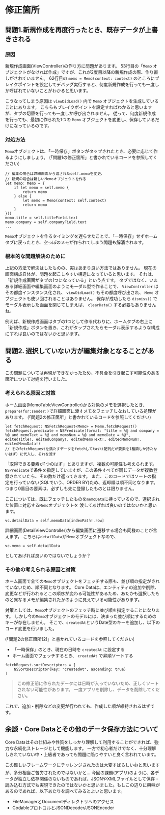 # 修正箇所

## 問題1.新規作成を再度行ったとき、既存データが上書きされる

### 原因

新規作成画面(ViewController)の作り方に問題があります。
53行目の「`Memo` オブジェクトがなければ作成」ですが、これが2度目以降の新規作成の際、作り直しがされていません。
62行目の `memo = Memo(context: context)` のところにブレイクポイントを設定してデバッグ実行すると、何度新規作成を行っても一度しか呼ばれていないことがわかると思います。

こうなってしまう原因は `viewDidLoad()` 内で `Memo` オブジェクトを生成していることにあります。
こちらもブレイクポイントを設定すればわかると思いますが、タブの切替を行っても一度しか呼び出されません。
従って、何度新規作成を行っても、最初に作られた1つの `Memo` オブジェクトを変更し、保存しているだけになっているのです。

### 対処方法

`Memo`オブジェクトは、「一時保存」ボタンがタップされたとき、必要に応じて作るようにしましょう。
(「問題1の修正箇所」と書かれているコードを参照してください)

```
// 編集の場合は詳細画面から渡されたself.memoを変更、
// 新規の場合は新しいMemoオブジェクトを作る
let memo: Memo = {
    if let memo = self.memo {
        return memo
    } else {
        let memo = Memo(context: self.context)
        return memo
    }
}()
memo.title = self.titleField.text
memo.company = self.companyField.text
...
```

`Memo`オブジェクトを作るタイミングを遅らせたことで、「一時保存」せずホームタブに戻ったとき、空っぽのメモが作られてしまう問題も解消されます。

### 根本的な問題解決のために

上記の方法で解決はしたものの、実はあまり良い方法ではありません。
現在の画面構成自体が、問題を起こしやすい構造になっていると思います。
それは、「新規作成画面がタブの1つになっている」という点です。
タブではなく、いまある詳細画面や編集画面のようにモーダル型で作ることで、 `ViewController` はその都度インスタンス化され、 `viewDidLoad()` もその都度呼び出され、 `Memo` オブジェクトも使い回されることはありません。
保存が成功したら `dismiss()` でモーダル表示した画面を閉じてしまえば、 `clearData()` する必要もありませんね。

例えば、新規作成画面はタブの1つとして作る代わりに、ホームタブの右上に「新規作成」ボタンを置き、これがタップされたらモーダル表示するような構成にすれば良いのではないかと思います。

## 問題2. 選択していない方が編集対象となることがある

この問題については再現ができなかったため、不具合を引き起こす可能性のある箇所について対処を行いました。

### 考えられる原因と対策

ホーム画面(MemoTableViewController)から対象のメモを選択したとき、`prepare(for:sender:)`で詳細画面に渡すメモをフェッチしなおしている処理があります。
(「問題2の修正箇所」と書かれているコードを参照してください)

```
let fetchRequest: NSFetchRequest<Memo> = Memo.fetchRequest()
fetchRequest.predicate = NSPredicate(format: "title = %@ and company = %@ and memoText = %@ and memoNum = %@ and memoDate = %@", editedTitle!, editedCompany!, editedMemoText!, editedMemoNum!, editedMemoData!)
// そのfetchRequestを満たすデータをfetchしてtask(配列だが要素を1種類しか持たないはず）に代入し、それを渡す
```

「取得できる要素が1つのはず」とありますが、複数の可能性も考えられます。
`NSPredicate`で条件を指定していますが、この条件すべてが同じデータが複数登録されていたら、その数だけ返ってきます。
また、このコードではソートの指定を行っていない(SQLでいう、ORDER BY)ため、返却順は順不同となります。つまり0番目の要素は、必ずしも先に登録したものとは限りません。

ここについては、既にフェッチしたものを`memoData`に持っているので、選択された位置に対応する`Memo`オブジェクトを
渡してあげれば良いのではないかと思います。

```
vc.detailData = self.memoData[indexPath!.row]
```

詳細画面(DetailViewController)から編集画面に遷移する場合も同様のことが言えます。
こちらは`detailData`が`Memo`オブジェクトなので、

```
vc.memo = self.detailData
```

としてあげれば良いのではないでしょうか？

### その他の考えられる原因と対策

ホーム画面で全ての`Memo`オブジェクトをフェッチする際も、並び順の指定がされていないため、順不同となります。
Core Dataは、エンティティの追加や削除、変更などが行われるとこの順序が変わる可能性があるため、あたかも選択したものと異なるメモが編集されたかのように見えている可能性があります。


対策としては、`Memo`オブジェクトのフェッチ時に並び順を指定することになります。
しかし今の`Memo`オブジェクトのモデルには、決まった並び順にするためのキーが存在しません。
そこで、`createdAt`というDate型のキーを追加し、以下のコード変更を行いました。

(「問題2の修正箇所(2)」と書かれているコードを参照してください)

* 「一時保存」のとき、現在の日時を `createdAt` に設定する
* ホーム画面でフェッチするとき、 `createdAt` で昇順ソートする

```
fetchRequest.sortDescriptors = [
    NSSortDescriptor(key: "createdAt", ascending: true)
]
```

> この修正前に作られたデータには日時が入っていないため、正しくソートされない可能性があります。
> 一度アプリを削除し、データを削除してください。

これで、追加・削除などの変更が行われても、作成した順が維持されるはずです。

## 余談・Core Dataとその他のデータ保存方法について

Core Dataはその仕組みや性質をしっかり理解して利用することができれば、強力な永続化ストレージとして機能します。
一方で初心者だけでなく、十分理解しきれていない中・上級者であっても問題に陥りやすいと良く言われています。

この難しいフレームワークにチャレンジされたのは大変すばらしい👍と思いますが、多分相当ご苦労されたのではないかと...
今回の課題(アプリ)のように、各データが独立し依存関係のないものであれば、JSONやXMLファイルとして保存・読み込む方式でも実現できたのではないかと思いました。もしこの辺りに興味があるのであれば、以下あたりを調べてみるとよいと思います。

* FileManagerとDocumentディレクトリへのアクセス
* CodableプロトコルとJSONDecoder/JSONEncoder
